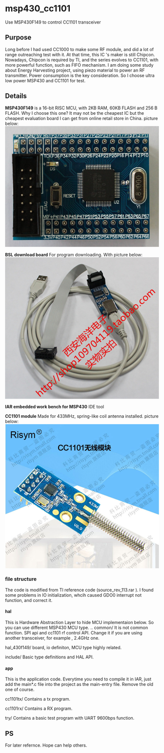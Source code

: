# msp430_cc1101
Use MSP430F149 to control CC1101 transceiver

## Purpose
Long before I had used CC1000 to make some RF module, and did a lot of range outreaching test with it. At that time, this IC 's maker is still Chipcon. Nowadays, Chipcon is required by TI, and the series evolves to CC1101, with more powerful function, such as FIFO mechanism. I am doing some study about Energy Harvesting project, using piezo material to power an RF transmitter. Power consumption is the key consideration. So I choose ultra low power MSP430 and CC1101 for test. 

## Details
__MSP430F149__ is a 16-bit RISC MCU, with 2KB RAM, 60KB FLASH and 256 B FLASH. Why I choose this one? It may not be the cheapest IC but the cheapest evaluation board I can get from online retail store in China. picture below: ![MSP430 board](pics/msp430f149_board.jpg)

__BSL download board__  For program downloading. With picture below: ![BSL board](pics/BSL_downloader.jpg)


__IAR embedded work bench for MSP430__  IDE tool

__CC1101 module__ Made for 433MHz, spring-like coil antenna installed. picture below: ![cc1101_module.jpg](pics/cc1101_module.jpg)

### file structure
The code is modified from TI reference code (source_rev_113.rar ).  I found some problems in IO initialization, whcih caused GDO0 interrupt not function, and correct it. 

#### hal
This is Hardware Abstraction Layer to hide MCU implementaion below. So you can use different MSP430 MCU type.
..
common/      It is not common function. SPI api and cc1101 rf control API. Change it if you are using another transceiver, for example , 2.4GHz one.

hal_430f149/ board, io definiton, MCU type highly related. 

include/  Basic type definitions and HAL API.

#### app
This is the application code. Everytime you need to compile it in IAR, just add the main*.c file into the project as the main-entry file. Remove the old one of course.

cc1101tx/  Contains a tx program.

cc1101rx/  Contains a RX program.

try/   Contains a basic test program with UART 9600bps function.

## PS
For later refernce. Hope can help others.

